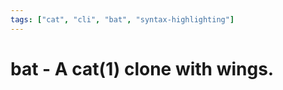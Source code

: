 ```yaml
---
tags: ["cat", "cli", "bat", "syntax-highlighting"]
---
```


# bat - A cat(1) clone with wings.

<TagLinks />

